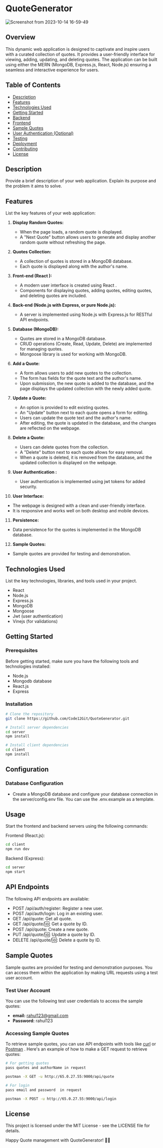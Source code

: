 # QuoteGenerator

![Screenshot from 2023-10-14 16-59-49](https://github.com/Code12Git/QuoteGenerator/assets/108590542/ac039e63-b54c-4963-9659-29ae12188bb9)

## Overview
This dynamic web application is designed to captivate and inspire users with a curated collection of quotes. It provides a user-friendly interface for viewing, adding, updating, and deleting quotes. The application can be built using either the MERN (MongoDB, Express.js, React, Node.js) ensuring a seamless and interactive experience for users.
## Table of Contents

- [Description](#description)
- [Features](#features)
- [Technologies Used](#technologies-used)
- [Getting Started](#getting-started)
- [Backend](#backend)
- [Frontend](#frontend)
- [Sample Quotes](#sample-quotes)
- [User Authentication (Optional)](#user-authentication-optional)
- [Testing](#testing)
- [Deployment](#deployment)
- [Contributing](#contributing)
- [License](#license)

## Description

Provide a brief description of your web application. Explain its purpose and the problem it aims to solve.

## Features

List the key features of your web application:

1. **Display Random Quotes:**  
   - When the page loads, a random quote is displayed.
   - A "Next Quote" button allows users to generate and display another random quote without refreshing the page.

2. **Quotes Collection:**  
   - A collection of quotes is stored in a MongoDB database.
   - Each quote is displayed along with the author's name.

3. **Front-end (React ):**  
   - A modern user interface is created using React .
   - Components for displaying quotes, adding quotes, editing quotes, and deleting quotes are included.

4. **Back-end (Node.js with Express, or pure Node.js):**  
   - A server is implemented using Node.js with Express.js  for RESTful API endpoints.
   

5. **Database (MongoDB):**  
   - Quotes are stored in a MongoDB database.
   - CRUD operations (Create, Read, Update, Delete) are implemented for managing quotes.
   - Mongoose library is used for working with MongoDB.

6. **Add a Quote:**  
   - A form allows users to add new quotes to the collection.
   - The form has fields for the quote text and the author's name.
   - Upon submission, the new quote is added to the database, and the page displays the updated collection with the newly added quote.

7. **Update a Quote:**  
   - An option is provided to edit existing quotes.
   - An "Update" button next to each quote opens a form for editing.
   - Users can update the quote text and the author's name.
   - After editing, the quote is updated in the database, and the changes are reflected on the webpage.

8. **Delete a Quote:**  
   - Users can delete quotes from the collection.
   - A "Delete" button next to each quote allows for easy removal.
   - When a quote is deleted, it is removed from the database, and the updated collection is displayed on the webpage.

9. **User Authentication :**  
   - User authentication is implemented using jwt tokens for added security.

10. **User Interface:**  
   - The webpage is designed with a clean and user-friendly interface.
   - It is responsive and works well on both desktop and mobile devices.

11. **Persistence:**  
   - Data persistence for the quotes is implemented in the MongoDB database.

12. **Sample Quotes:**  
   - Sample quotes are provided for testing and demonstration.

## Technologies Used

List the key technologies, libraries, and tools used in your project.

- React 
- Node.js
- Express.js 
- MongoDB
- Mongoose 
- Jwt (user authentication)
- Vinejs (for validations)



## Getting Started

### Prerequisites
Before getting started, make sure you have the following tools and technologies installed:

- Node.js
- Mongodb database
- React.js
- Express

### Installation

```bash
# Clone the repository
git clone https://github.com/Code12Git/QuoteGenerator.git

# Install server dependencies
cd server
npm install

# Install client dependencies
cd client
npm install

```

## Configuration

### Database Configuration

- Create a MongoDB database and configure your database connection in the server/config.env file. You can use the .env.example as a template.


## Usage

 Start the frontend and backend servers using the following commands:

Frontend (React.js):

```bash
cd client
npm run dev

```

Backend (Express):


```bash
cd server
npm start

```


## API Endpoints
The following API endpoints are available:

- POST /api/auth/register: Register a new user.
- POST /api/auth/login: Log in an existing user.
- GET /api/quote: Get all quote.
- GET /api/quote/🆔: Get a quote by ID.
- POST /api/quote: Create a new quote.
- PUT /api/quote/🆔: Update a quote by ID.
- DELETE /api/quote/🆔: Delete a quote by ID.


## Sample Quotes

Sample quotes are provided for testing and demonstration purposes. You can access them within the application by making URL requests using a test user account. 

### Test User Account

You can use the following test user credentials to access the sample quotes:

- **email:** rahul123@gmail.com
- **Password:** rahul123

### Accessing Sample Quotes

To retrieve sample quotes, you can use API endpoints with tools like [curl](https://curl.se/) or [Postman](https://www.postman.com/) . Here's an example of how to make a GET request to retrieve quotes:

```bash
# For getting quotes
pass quotes and authorName in request

postman -X GET -u http://65.0.27.55:9000/api/quote

# For login
pass email and password  in request

postman -X POST -u http://65.0.27.55:9000/api/login

```
## License
This project is licensed under the MIT License - see the LICENSE file for details.

Happy Quote management with QuoteGenerator! 📝🚀

